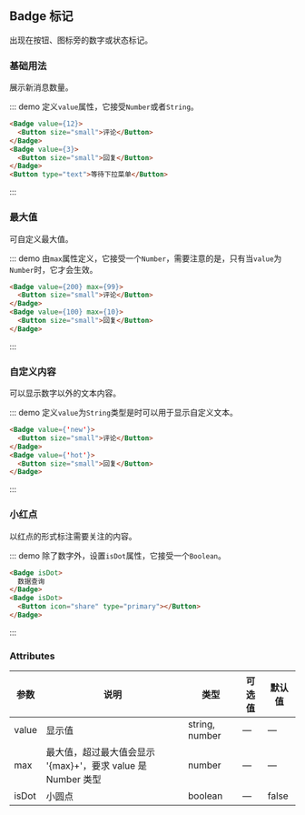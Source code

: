 ## Badge 标记

出现在按钮、图标旁的数字或状态标记。

### 基础用法

展示新消息数量。

::: demo 定义`value`属性，它接受`Number`或者`String`。
```html
<Badge value={12}>
  <Button size="small">评论</Button>
</Badge>
<Badge value={3}>
  <Button size="small">回复</Button>
</Badge>
<Button type="text">等待下拉菜单</Button>
```
:::

### 最大值

可自定义最大值。

::: demo 由`max`属性定义，它接受一个`Number`，需要注意的是，只有当`value`为`Number`时，它才会生效。
```html
<Badge value={200} max={99}>
  <Button size="small">评论</Button>
</Badge>
<Badge value={100} max={10}>
  <Button size="small">回复</Button>
</Badge>
```
:::

### 自定义内容

可以显示数字以外的文本内容。

::: demo 定义`value`为`String`类型是时可以用于显示自定义文本。
```html
<Badge value={'new'}>
  <Button size="small">评论</Button>
</Badge>
<Badge value={'hot'}>
  <Button size="small">回复</Button>
</Badge>
```
:::

### 小红点

以红点的形式标注需要关注的内容。

::: demo 除了数字外，设置`isDot`属性，它接受一个`Boolean`。
```html
<Badge isDot>
  数据查询
</Badge>
<Badge isDot>
  <Button icon="share" type="primary"></Button>
</Badge>
```
:::

### Attributes
| 参数      | 说明          | 类型      | 可选值                           | 默认值  |
|---------- |-------------- |---------- |--------------------------------  |-------- |
| value | 显示值 | string, number | — | — |
| max | 最大值，超过最大值会显示 '{max}+'，要求 value 是 Number 类型 | number | — | — |
| isDot | 小圆点 | boolean | — | false |
